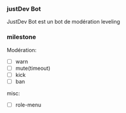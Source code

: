 ### justDev Bot
JustDev Bot est un bot de modération leveling

### milestone

Modération:
- [ ] warn
- [ ] mute(timeout)
- [ ] kick
- [ ] ban

misc:
- [ ] role-menu